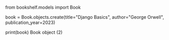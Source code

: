 from bookshelf.models import Book

book = Book.objects.create(title="Django Basics", author="George Orwell", publication_year=2023)

print(book)
Book object (2)